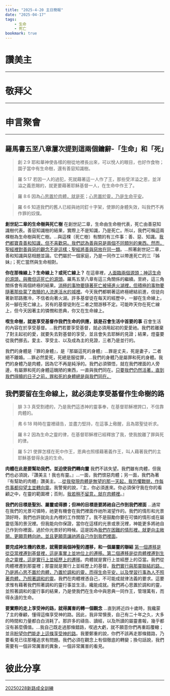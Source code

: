 ```yaml
---
title: "2025-4-20 主日簡報"
date: "2025-04-17"
tags:
    - 生命
    - 死亡
bookmark: true
---
```


# 讚美主
___

# 敬拜父
___

# 申言聚會
___

## 羅馬書五至八章屢次提到這兩個鑰辭-「生命」和「死」

> 創 2:9 耶和華神使各樣的樹從地裡長出來，可以悅人的眼目，也好作食物；園子當中有生命樹，還有善惡知識樹。

> 羅 5:17 若因一人的過犯，死就藉著這一人作了王，那些受洋溢之恩，並洋溢之義恩賜的，就更要藉著耶穌基督一人，在生命中作王了。

> 羅 8:6 因為<u>心思置於肉體，就是死</u>；<u>心思置於</u><u>靈</u><u>，乃是生命平安</u>。

> 羅 6:6 知道我們的舊人已經與祂同釘十字架，使罪的身體失效，叫我們不再作罪的奴僕。

**創世記二章的生命樹與死亡樹** 在創世記二章，生命由生命樹代表，死亡由善惡知識樹代表。善惡知識樹的結果，實際上不是知識，乃是死亡。所以，我們可稱這兩棵樹為生命樹與死亡樹。…與這棵〔死亡樹〕有關的有三件事：善、惡、知識。<u>我們都寶貴善和知識，但不喜歡惡。我們認為善與惡是兩個不同類別的東西。然而，聖經</u><u>裡</u><u>對善與惡的觀念不是這樣；聖經將善與惡放在同一類</u>。…照著創世記二章，善和知識與惡相題並論。它們屬於一個家庭，乃是一同作工以帶進死亡的三『姊妹』；死亡當然與生命相對。

**你在那條線上？生命線上？或死亡線上？** 在這章裡，<u>人面臨兩個源頭：神這生命的源頭，與撒但這死亡的源頭</u>。羅馬五至八章有這三角關係的繼續。至終，這三角關係會有兩個終極的結果。<u>消極的事物要隨著死亡被掃進火湖</u><u>裡</u><u>，但積極的事物要隨著那些蒙了救贖的人流進活水的城</u><u>裡</u>。今天我們都朝著這終極總結前進，信徒向著新耶路撒冷，不信者向著火湖。許多基督徒在每天的經歷中，一腳在生命線上，另一腳在死亡線上。另有的基督徒則在二者之間游移不定。可能昨天你在死亡線上，但今天因著主的憐憫和恩典，你又在生命線上。

**喫生命樹，就是享受基督作我們生命的供應，該是召會生活中首要的事** 召會生活的內容在於享受基督。…我們若要享受基督，就必須用起初的愛愛祂。我們若離棄了對主起初的愛，就要失去對基督的享受，並且會失去耶穌的見證；結果，燈臺要從我們挪去。愛主、享受主、以及成為主的見證，三者乃是並行的。

我們的身體是『罪的身體』，是『那屬這死的身體』…罪是丈夫，死是妻子，二者絕不離婚。…罪必然愛死，死總是服從罪，…我們的身體乃是屬罪和死的身體。我們的身體乃是肉體，因為它不再是純淨的。我們必須領悟，就在我們裡面的人旁邊，有屬罪和死的身體這醜陋的東西，一直與我們同在。<u>只要我們仍然活著，直到我們得贖的日子之前，罪和死的身體總是與我們同在。</u>

## 我們要留在生命線上，就必須走享受基督作生命樹的路

> 腓 3:3 真受割禮的，乃是我們這憑神的靈事奉，在基督耶穌裡誇口，不信靠肉體的。

> 弗 6:18 時時在靈裡禱告，並盡力堅持，在這事上儆醒，且為眾聖徒祈求。

> 羅 8:2 因為生命之靈的律，在基督耶穌裡已經釋放了我，使我脫離了罪與死的律。

> 羅 5:21 使罪怎樣在死中作王，恩典也照樣藉著義作王，叫人藉著我們的主耶穌基督得永遠的生命。

**肉體在此是要幫助我們，並迫使我們轉向靈** 我們不該失望。我們雖有肉體，但我們也必須說，『讚美主！我也有靈。』…一面，我們恨惡肉體；另一面，我們為著『有幫助的肉體』讚美主。…<u>從我發現肉體是無望的那一天起，我恐懼戰兢，作每件事都仰望主並轉向靈</u>。我警覺的說，『主，你必須進來。你必須保守我在你的看顧之中，在靈的範圍裡；否則，<u>我若稍不留意，就在肉體</u><u>裡</u>。』

**我們的目標是聖別、屬靈或得勝；但神的目標是要將祂自己作到我們裡面** …通常在我們的光景可憐時，祂更有機會在我們裡面作祂所渴望作的。我們的情形和光景頂好時，我們也許就向主內裡的工作關閉了。我不是鼓勵你要在可憐的情形或在屬靈低落的景況裡。但我能向你保證，當你在這樣的光景或景況裡，神能更多將祂自己作到你裡面，過於你光景好的時候。這是因為<u>我們在困難的情形</u><u>裡</u><u>，就更向主敞開，更願意轉向祂，並且更願意讓祂將自己作到我們</u><u>裡</u><u>面</u>。

**要完成神生機的救恩，就需要兩個神聖的遷移，和一個屬靈的聯結** <u>第一個遷移是從亞當</u><u>裡</u><u>遷到基督</u><u>裡</u><u>，這是事實上並地位上的遷移。第二個遷移是從肉體</u><u>裡</u><u>遷到生命之靈</u><u>裡</u><u>，這是實行上並經歷上的遷移</u>。肉體就是實行上並經歷上的亞當。我們從肉體裡遷到那靈裡；那靈就是實行上並經歷上的基督。<u>我們實行與那靈聯結的路，乃是將心思不置於肉體，乃置於調和的靈，而得生命平安，以及學習行事為人不照</u><u>著</u><u>肉體，乃照</u><u>著</u><u>調和的靈</u>。我們在肉體裡憑自己，不可能成就律法義的要求。這要求惟有藉著我們照著調和的靈行事並生活，纔能成就。我們將心思置於調和的靈，並照著調和的靈行事的結果，乃是使我們在生命中與恩典一同作王，管理萬有，而得永遠的生命。

**要實際的走上享受神的路，就得厲害的轉一個觀念** …直到將近四十歲時，我纔蒙了主的眷顧，懂得這條享受神的路。因此，我非常懊喪，自己有二十年之久，大多的時間和力量都白白消耗了。那許多的禱告、讀經，以及所讀的屬靈書報，幾乎都沒有甚麼價值。…我自己既走過那條錯路，喫過大虧，就不願意你們再重蹈覆轍；並且<u>盼望你們能走上這條享受神的路</u>。我要鄭重的說，你們不該再走那條錯路，乃要看見已往那種追求有問題。我們必須在觀念上有個徹底的轉變；換句話說，我們需要有一個非常厲害的異象，一個非常厲害的看見。

# 彼此分享
___

<a href="../../assets/docs/20250228-NewWayEquippingTraining.pdf" download="20250228新路成全訓練.pdf">20250228新路成全訓練</a>

<object data="../../assets/docs/20250228-NewWayEquippingTraining.pdf" width="100%" height="1000" type='application/pdf'></object>